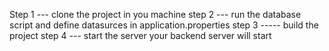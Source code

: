 Step 1 --- clone the project in you machine 
step 2 --- run the database script and define datasurces in application.properties 
step 3 ----- build the project 
step 4 --- start the server
your backend server will start 
